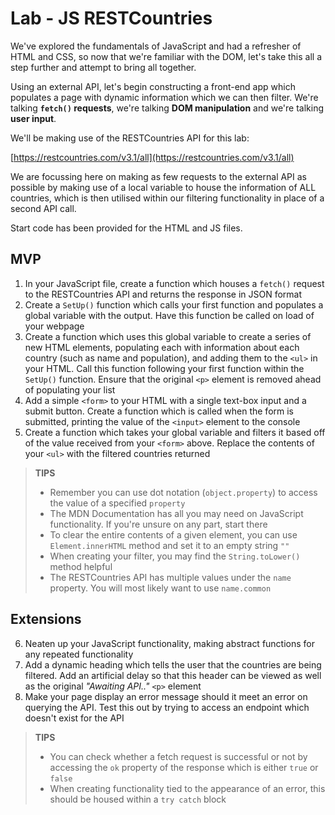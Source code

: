 # Lab - JS RESTCountries

We've explored the fundamentals of JavaScript and had a refresher of HTML and CSS, so now that we're familiar with the DOM, let's take this all a step further and attempt to bring all together.

Using an external API, let's begin constructing a front-end app which populates a page with dynamic information which we can then filter. We're talking **`fetch()` requests**, we're talking **DOM manipulation** and we're talking **user input**.

We'll be making use of the RESTCountries API for this lab:

[https://restcountries.com/v3.1/all](https://restcountries.com/v3.1/all)

We are focussing here on making as few requests to the external API as possible by making use of a local variable to house the information of ALL countries, which is then utilised within our filtering functionality in place of a second API call.

Start code has been provided for the HTML and JS files.

## MVP

1. In your JavaScript file, create a function which houses a `fetch()` request to the RESTCountries API and returns the response in JSON format
2. Create a `SetUp()` function which calls your first function and populates a global variable with the output. Have this function be called on load of your webpage
3. Create a function which uses this global variable to create a series of new HTML elements, populating each with information about each country (such as name and population), and adding them to the `<ul>` in your HTML. Call this function following your first function within the `SetUp()` function. Ensure that the original `<p>` element is removed ahead of populating your list
4. Add a simple `<form>` to your HTML with a single text-box input and a submit button. Create a function which is called when the form is submitted, printing the value of the `<input>` element to the console
5. Create a function which takes your global variable and filters it based off of the value received from your `<form>` above. Replace the contents of your `<ul>` with the filtered countries returned

> **TIPS** 
> - Remember you can use dot notation (`object.property`) to access the value of a specified `property`
> - The MDN Documentation has all you may need on JavaScript functionality. If you're unsure on any part, start there
> - To clear the entire contents of a given element, you can use `Element.innerHTML` method and set it to an empty string `""`
> - When creating your filter, you may find the `String.toLower()` method helpful
> - The RESTCountries API has multiple values under the `name` property. You will most likely want to use `name.common`

## Extensions

6. Neaten up your JavaScript functionality, making abstract functions for any repeated functionality
7. Add a dynamic heading which tells the user that the countries are being filtered. Add an artificial delay so that this header can be viewed as well as the original _"Awaiting API.."_ `<p>` element
8. Make your page display an error message should it meet an error on querying the API. Test this out by trying to access an endpoint which doesn't exist for the API

> **TIPS**
> - You can check whether a fetch request is successful or not by accessing the `ok` property of the response which is either `true` or `false`
> - When creating functionality tied to the appearance of an error, this should be housed within a `try catch` block